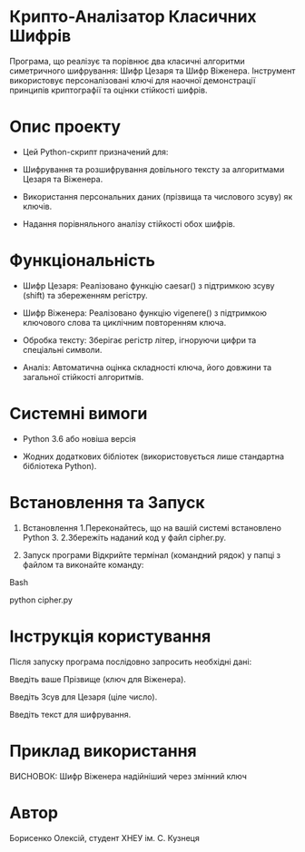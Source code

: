 # Крипто-Аналізатор Класичних Шифрів
Програма, що реалізує та порівнює два класичні алгоритми симетричного шифрування: Шифр Цезаря та Шифр Віженера. Інструмент використовує персоналізовані ключі для наочної демонстрації принципів криптографії та оцінки стійкості шифрів.

# Опис проекту
- Цей Python-скрипт призначений для:

- Шифрування та розшифрування довільного тексту за алгоритмами Цезаря та Віженера.

- Використання персональних даних (прізвища та числового зсуву) як ключів.

- Надання порівняльного аналізу стійкості обох шифрів.

# Функціональність
- Шифр Цезаря: Реалізовано функцію caesar() з підтримкою зсуву (shift) та збереженням регістру.

- Шифр Віженера: Реалізовано функцію vigenere() з підтримкою ключового слова та циклічним повторенням ключа.

- Обробка тексту: Зберігає регістр літер, ігноруючи цифри та спеціальні символи.

- Аналіз: Автоматична оцінка складності ключа, його довжини та загальної стійкості алгоритмів.

# Системні вимоги
- Python 3.6 або новіша версія

- Жодних додаткових бібліотек (використовується лише стандартна бібліотека Python).

# Встановлення та Запуск
1. Встановлення
  1.Переконайтесь, що на вашій системі встановлено Python 3.
  2.Збережіть наданий код у файл cipher.py.

2. Запуск програми
Відкрийте термінал (командний рядок) у папці з файлом та виконайте команду:

Bash

python cipher.py
# Інструкція користування
Після запуску програма послідовно запросить необхідні дані:

Введіть ваше Прізвище (ключ для Віженера).

Введіть Зсув для Цезаря (ціле число).

Введіть текст для шифрування.

# Приклад використання



ВИСНОВОК: Шифр Віженера надійніший через змінний ключ
# Автор
Борисенко Олексій, студент ХНЕУ ім. С. Кузнеця
